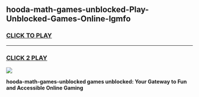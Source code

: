 
## hooda-math-games-unblocked-Play-Unblocked-Games-Online-lgmfo
<h3>
<a href="https://premium76.site?title=hooda-math-games-unblocked&ref=25A">CLICK TO PLAY</a></h3>
<hr>

<h3>
<a href="https://premium76.site?title=hooda-math-games-unblocked&ref=25A">CLICK 2 PLAY</a>
  
</h3>

<a href="https://premium76.site?title=hooda-math-games-unblocked&ref=25A"><img src="https://clearcache.store/games.png"></a>


**hooda-math-games-unblocked games unblocked: Your Gateway to Fun and Accessible Online Gaming**
